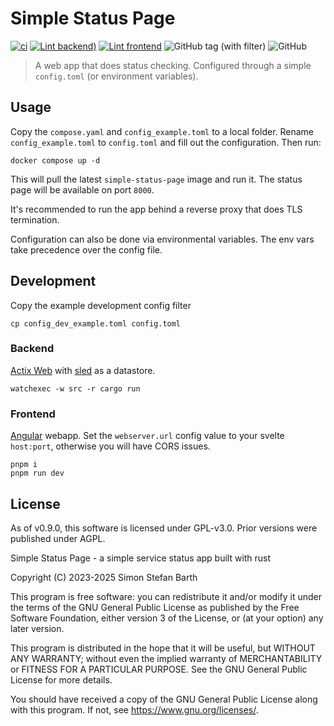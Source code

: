 # Simple Status Page

[![ci](https://img.shields.io/github/actions/workflow/status/data5tream/simple-status-page/ci.yml?style=for-the-badge)](https://github.com/Data5tream/simple-status-page/actions/workflows/ci.yml)
[![Lint backend](https://img.shields.io/github/actions/workflow/status/data5tream/simple-status-page/lint-backend.yml?style=for-the-badge&label=Backend%20lints))](https://github.com/Data5tream/simple-status-page/actions/workflows/lint-backend.yml)
[![Lint frontend](https://img.shields.io/github/actions/workflow/status/data5tream/simple-status-page/lint-frontend.yml?style=for-the-badge&label=Frontend%20lints)](https://github.com/Data5tream/simple-status-page/actions/workflows/lint-frontend.yml)
![GitHub tag (with filter)](https://img.shields.io/github/v/tag/data5tream/simple-status-page?style=for-the-badge)
![GitHub](https://img.shields.io/github/license/data5tream/simple-status-page?style=for-the-badge&color=blue)


> A web app that does status checking. Configured through a simple `config.toml` (or environment variables).

## Usage

Copy the `compose.yaml` and `config_example.toml` to a local folder. Rename `config_example.toml` to `config.toml`
and fill out the configuration. Then run:

```shell
docker compose up -d
```

This will pull the latest `simple-status-page` image and run it. The status page will be available on port
`8000`.

It's recommended to run the app behind a reverse proxy that does TLS termination.

Configuration can also be done via environmental variables. The env vars take precedence over the config file.

## Development

Copy the example development config filter

```shell
cp config_dev_example.toml config.toml
```

### Backend

[Actix Web](https://actix.rs/) with [sled](https://sled.rs/) as a datastore.

```shell
watchexec -w src -r cargo run
```

### Frontend

[Angular](https://angular.dev/) webapp. Set the `webserver.url` config value to your svelte
`host:port`, otherwise you will have CORS issues.

```shell
pnpm i
pnpm run dev
```

## License

As of v0.9.0, this software is licensed under GPL-v3.0. Prior versions were published under
AGPL.

Simple Status Page - a simple service status app built with rust

Copyright (C) 2023-2025  Simon Stefan Barth

This program is free software: you can redistribute it and/or modify
it under the terms of the GNU General Public License as published by
the Free Software Foundation, either version 3 of the License, or
(at your option) any later version.

This program is distributed in the hope that it will be useful,
but WITHOUT ANY WARRANTY; without even the implied warranty of
MERCHANTABILITY or FITNESS FOR A PARTICULAR PURPOSE.  See the
GNU General Public License for more details.

You should have received a copy of the GNU General Public License
along with this program.  If not, see <https://www.gnu.org/licenses/>.
